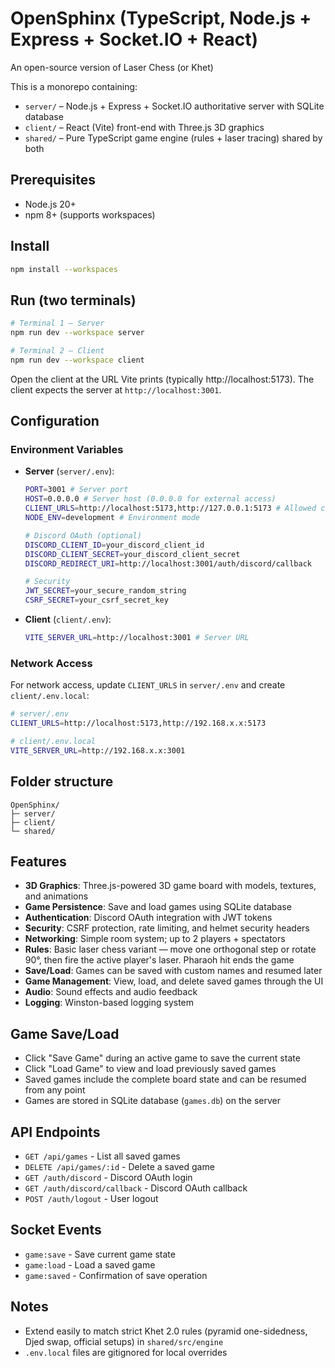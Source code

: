 # OpenSphinx (TypeScript, Node.js + Express + Socket.IO + React)
An open-source version of Laser Chess (or Khet)

This is a monorepo containing:

- `server/` – Node.js + Express + Socket.IO authoritative server with SQLite database
- `client/` – React (Vite) front-end with Three.js 3D graphics
- `shared/` – Pure TypeScript game engine (rules + laser tracing) shared by both

## Prerequisites
- Node.js 20+
- npm 8+ (supports workspaces)

## Install
```bash
npm install --workspaces
```

## Run (two terminals)
```bash
# Terminal 1 – Server
npm run dev --workspace server

# Terminal 2 – Client
npm run dev --workspace client
```
Open the client at the URL Vite prints (typically http://localhost:5173). The client expects the server at `http://localhost:3001`.

## Configuration

### Environment Variables
- **Server** (`server/.env`):
  ```bash
  PORT=3001 # Server port
  HOST=0.0.0.0 # Server host (0.0.0.0 for external access)
  CLIENT_URLS=http://localhost:5173,http://127.0.0.1:5173 # Allowed client origins
  NODE_ENV=development # Environment mode
  
  # Discord OAuth (optional)
  DISCORD_CLIENT_ID=your_discord_client_id
  DISCORD_CLIENT_SECRET=your_discord_client_secret
  DISCORD_REDIRECT_URI=http://localhost:3001/auth/discord/callback
  
  # Security
  JWT_SECRET=your_secure_random_string
  CSRF_SECRET=your_csrf_secret_key
  ```
- **Client** (`client/.env`):
  ```bash
  VITE_SERVER_URL=http://localhost:3001 # Server URL
  ```

### Network Access
For network access, update `CLIENT_URLS` in `server/.env` and create `client/.env.local`:
```bash
# server/.env
CLIENT_URLS=http://localhost:5173,http://192.168.x.x:5173

# client/.env.local
VITE_SERVER_URL=http://192.168.x.x:3001
```

## Folder structure
```
OpenSphinx/
├─ server/
├─ client/
└─ shared/
```

## Features
- **3D Graphics**: Three.js-powered 3D game board with models, textures, and animations
- **Game Persistence**: Save and load games using SQLite database
- **Authentication**: Discord OAuth integration with JWT tokens
- **Security**: CSRF protection, rate limiting, and helmet security headers
- **Networking**: Simple room system; up to 2 players + spectators
- **Rules**: Basic laser chess variant — move one orthogonal step or rotate 90°, then fire the active player's laser. Pharaoh hit ends the game
- **Save/Load**: Games can be saved with custom names and resumed later
- **Game Management**: View, load, and delete saved games through the UI
- **Audio**: Sound effects and audio feedback
- **Logging**: Winston-based logging system

## Game Save/Load
- Click "Save Game" during an active game to save the current state
- Click "Load Game" to view and load previously saved games
- Saved games include the complete board state and can be resumed from any point
- Games are stored in SQLite database (`games.db`) on the server

## API Endpoints
- `GET /api/games` - List all saved games
- `DELETE /api/games/:id` - Delete a saved game
- `GET /auth/discord` - Discord OAuth login
- `GET /auth/discord/callback` - Discord OAuth callback
- `POST /auth/logout` - User logout

## Socket Events
- `game:save` - Save current game state
- `game:load` - Load a saved game
- `game:saved` - Confirmation of save operation

## Notes
- Extend easily to match strict Khet 2.0 rules (pyramid one-sidedness, Djed swap, official setups) in `shared/src/engine`
- `.env.local` files are gitignored for local overrides
